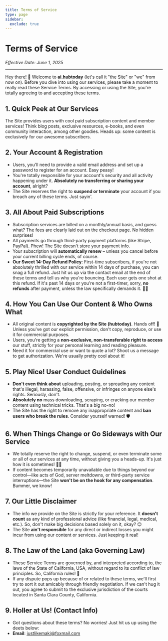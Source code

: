 ```yaml
---
title: Terms of Service
type: page
sidebar:
  exclude: true
---
```

# Terms of Service

*Effective Date: June 1, 2025*

---

Hey there! 👋 Welcome to **ai.hubtoday** (let's call it "the Site" or "we" from now on). Before you dive into using our services, please take a moment to really read these Service Terms. By accessing or using the Site, you're totally agreeing to and accepting these terms.

## 1. Quick Peek at Our Services
The Site provides users with cool paid subscription content and member services! Think blog posts, exclusive resources, e-books, and even community interaction, among other goodies. Heads up: some content is exclusively for our awesome subscribers.

## 2. Your Account & Registration
- Users, you'll need to provide a valid email address and set up a password to register for an account. Easy peasy!
- You're totally responsible for your account's security and all activity happening under it. **Absolutely no transferring or sharing your account**, alright?
- The Site reserves the right to **suspend or terminate** your account if you breach any of these terms. Just sayin'.

## 3. All About Paid Subscriptions
- Subscription services are billed on a monthly/annual basis, and guess what? The fees are clearly laid out on the checkout page. No hidden surprises!
- All payments go through third-party payment platforms (like Stripe, PayPal). Phew! The Site doesn't store your payment info.
- Your subscription will **automatically renew** – unless you cancel before your current billing cycle ends, of course.
- **Our Sweet 14-Day Refund Policy**: First-time subscribers, if you're not absolutely thrilled with our service within 14 days of purchase, you can snag a full refund. Just hit us up via the contact email at the end of these terms and tell us why you're bouncing. Each user gets one shot at this refund. If it's past 14 days or you're not a first-timer, sorry, **no refunds** after payment, unless the law specifically demands it. 🤷‍♀️

## 4. How You Can Use Our Content & Who Owns What
- All original content is **copyrighted by the Site (hubtoday)**. Hands off! 🚫 Unless you've got our explicit permission, don't copy, reproduce, or use it for commercial purposes.
- Users, you're getting a **non-exclusive, non-transferable right to access** our stuff, strictly for your personal learning and reading pleasure.
- Need it for commercial use or want to quote a lot? Shoot us a message to get authorization. We're usually pretty cool about it!

## 5. Play Nice! User Conduct Guidelines
- **Don't even think about** uploading, posting, or spreading any content that's illegal, harassing, false, offensive, or infringes on anyone else's rights. Seriously, don't.
- **Absolutely no** mass downloading, scraping, or cracking our member content using technical tricks. That's a big no-no!
- The Site has the right to remove any inappropriate content and **ban users who break the rules**. Consider yourself warned! 🛡️

## 6. When Things Change or Go Sideways with Our Service
- We totally reserve the right to change, suspend, or even terminate some or all of our services at any time, without giving you a heads-up. It's just how it is sometimes! 🤷‍♀️
- If content becomes temporarily unavailable due to things beyond our control—like acts of God, server meltdowns, or third-party service interruptions—the Site **won't be on the hook for any compensation**. Bummer, we know!

## 7. Our Little Disclaimer
- The info we provide on the Site is strictly for your reference. It **doesn't count** as any kind of professional advice (like financial, legal, medical, etc.). So, don't make big decisions based solely on it, okay? 😉
- The Site **ain't responsible** for any direct or indirect losses you might incur from using our content or services. Just keeping it real!

## 8. The Law of the Land (aka Governing Law)
- These Service Terms are governed by, and interpreted according to, the laws of the State of California, USA, without regard to its conflict of law principles. So, California rules! 🌴
- If any dispute pops up because of or related to these terms, we'll first try to sort it out amicably through friendly negotiation. If we can't hug it out, you agree to submit to the exclusive jurisdiction of the courts located in Santa Clara County, California.

## 9. Holler at Us! (Contact Info)
- Got questions about these terms? No worries! Just hit us up using the deets below:
- **Email**: [justlikemaki@foxmail.com](mailto:justlikemaki@foxmail.com)